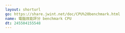 ```yaml
---
layout: shorturl
go: https://share.jwint.net/doc/CPU%20benchmark.html
name: 電腦效能評分 benchmark CPU
dt: 245504155548
---
```

